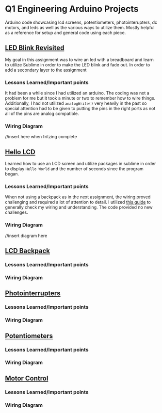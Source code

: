 # Q1 Engineering Arduino Projects
Arduino code showcasing lcd screens, potentiometers, photointerupters, dc motors, and leds as well as the various ways to utilize them.
Mostly helpful as a reference for setup and general code using each piece. 
## [LED Blink Revisited](Intermediate_Arduino/blinking_fade_w_dash/blinking_fade_w_dash.ino)
My goal in this assignment was to wire an led with a breadboard and learn to utilize Sublime in order to make the LED blink and fade out. In order to add a secondary layer to the assignment 
### Lessons Learned/Important points
It had been a while since I had utilized an arduino. The coding was not a problem for me but it took a minute or two to remember how to wire things. Additionally, I had not utilized ```analogWrite()``` very heavily in the past so special attention had to be given to putting the pins in the right ports as not all of the pins are analog compatible. 
### Wiring Diagram 
//insert here when fritzing complete

## [Hello LCD](Intermediate_Arduino/lcd_hello/lcd_hello.ino)
Learned how to use an LCD screen and utilize packages in sublime in order to display ``` Hello World ``` and the number of seconds since the program began. 
### Lessons Learned/Important points
When not using a backpack as in the next assignment, the wiring proved challenging and required a lot of attention to detail. I utilized [this guide](https://programmingelectronics.com/how-to-set-up-an-lcd-with-arduino/) to generally check my wiring and understanding. The code provided no new challenges. 
### Wiring Diagram 
//insert diagram here

## [LCD Backpack](Intermediate_Arduino/lcd_backpack/lcd_backpack.ino)

### Lessons Learned/Important points

### Wiring Diagram 

## [Photointerrupters](Intermediate_Arduino/photoint/photo_int.ino)

### Lessons Learned/Important points

### Wiring Diagram 

## [Potentiometers](Intermediate_Arduino/potentiometer/potentiometer_practice.ino)

### Lessons Learned/Important points

### Wiring Diagram 

## [Motor Control](Intermediate_Arduino/motor_potent/motor_potent.ino) 

### Lessons Learned/Important points

### Wiring Diagram 
